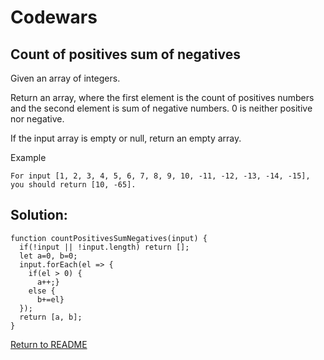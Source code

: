 # Codewars

## Count of positives  sum of negatives

Given an array of integers.

Return an array, where the first element is the count of positives numbers and the second element is sum of negative numbers. 0 is neither positive nor negative.

If the input array is empty or null, return an empty array.

Example
```
For input [1, 2, 3, 4, 5, 6, 7, 8, 9, 10, -11, -12, -13, -14, -15], you should return [10, -65].
```
## Solution:
```
function countPositivesSumNegatives(input) {
  if(!input || !input.length) return [];
  let a=0, b=0;
  input.forEach(el => {
    if(el > 0) {
      a++;} 
    else {
      b+=el}
  });
  return [a, b];
}
```
[Return to README](/README.md)